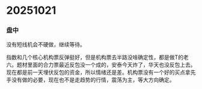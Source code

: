 # 20251021

### 盘中

没有短线机会不硬做，继续等待。

指数和几个核心机构票反弹挺好，但是机构票去半路没啥确定性，都是做T的老六。题材里面的合力票最近反包没一个成的，安泰今天炸了，华天也没反包上去。现在都是前一天埋伏反包的资金，所以情绪还是差。机构票没有一个好的买点拿先手没有做的必要，现在也不是走趋势的行情，震荡为主，等大方向确定。
